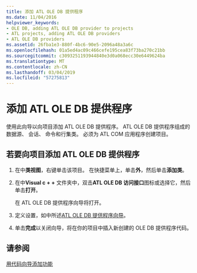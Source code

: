 ```yaml
---
title: 添加 ATL OLE DB 提供程序
ms.date: 11/04/2016
helpviewer_keywords:
- OLE DB, adding ATL OLE DB provider to projects
- ATL projects, adding ATL OLE DB providers
- ATL OLE DB providers
ms.assetid: 26fba1e3-880f-4bc6-90e5-2096a48a3a6c
ms.openlocfilehash: 01a5ed4ac09c466cefe195cea83f73ba270c21bb
ms.sourcegitcommit: c3093251193944840e3d0a068ecc30e6449624ba
ms.translationtype: MT
ms.contentlocale: zh-CN
ms.lasthandoff: 03/04/2019
ms.locfileid: "57275813"
---
```

# <a name="adding-an-atl-ole-db-provider"></a>添加 ATL OLE DB 提供程序

使用此向导以向项目添加 ATL OLE DB 提供程序。 ATL OLE DB 提供程序组成的数据源、 会话、 命令和行集类。 必须为 ATL COM 应用程序创建项目。

## <a name="to-add-an-atl-ole-db-provider-to-your-project"></a>若要向项目添加 ATL OLE DB 提供程序

1. 在中**类视图**，右键单击该项目。 在快捷菜单上，单击**外**，然后单击**添加类**。

1. 在中**Visual c + +** 文件夹中，双击**ATL OLE DB 访问接口**图标或选择它，然后单击**打开**。

   在 ATL OLE DB 提供程序向导将打开。

1. 定义设置，如中所述[ATL OLE DB 提供程序向导](../../atl/reference/atl-ole-db-provider-wizard.md)。

1. 单击**完成**以关闭向导，将在你的项目中插入新创建的 OLE DB 提供程序代码。

## <a name="see-also"></a>请参阅

[用代码向导添加功能](../../ide/adding-functionality-with-code-wizards-cpp.md)

